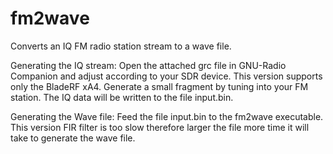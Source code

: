 # fm2wave
Converts an IQ FM radio station stream to a wave file.

Generating the IQ stream:
Open the attached grc file in GNU-Radio Companion and adjust according to your SDR device.
This version supports only the BladeRF xA4. Generate a small fragment by tuning into your
FM station. The IQ data will be written to the file input.bin.

Generating the Wave file:
Feed the file input.bin to the fm2wave executable. This version FIR filter is too slow
therefore larger the file more time it will take to generate the wave file.
